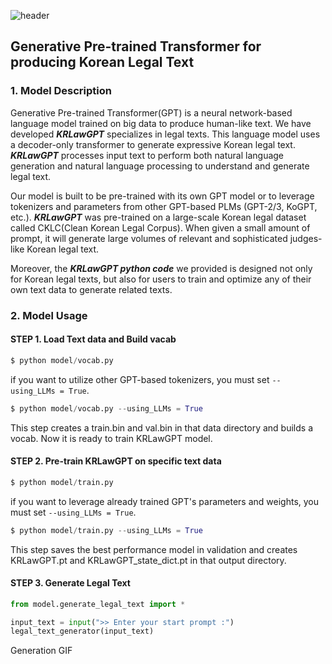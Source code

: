 ![header](https://capsule-render.vercel.app/api?type=wave&color=auto&height=300&section=header&text=KRLawGPT&fontSize=80)

## Generative Pre-trained Transformer for producing Korean Legal Text

### 1. Model Description

 Generative Pre-trained Transformer(GPT) is a neural network-based language model trained on big data to produce human-like text. We have developed ***KRLawGPT*** specializes in legal texts. This language model uses a decoder-only transformer to generate expressive Korean legal text. ***KRLawGPT*** processes input text to perform both natural language generation and natural language processing to understand and generate legal text. 
 
  Our model is built to be pre-trained with its own GPT model or to leverage tokenizers and parameters from other GPT-based PLMs (GPT-2/3, KoGPT, etc.).
 ***KRLawGPT*** was pre-trained on a large-scale Korean legal dataset called CKLC(Clean Korean Legal Corpus). When given a small amount of prompt, it will generate large volumes of relevant and sophisticated judges-like Korean legal text.
 
 Moreover, the ***KRLawGPT python code*** we provided is designed not only for Korean legal texts, but also for users to train and optimize any of their own text data to generate related texts.


### 2. Model Usage


#### STEP 1. Load Text data and Build vacab

```python
$ python model/vocab.py
```

if you want to utilize other GPT-based tokenizers, you must set ```--using_LLMs = True```.
```python
$ python model/vocab.py --using_LLMs = True
```
This step creates a train.bin and val.bin in that data directory and builds a vocab. Now it is ready to train KRLawGPT model.


#### STEP 2. Pre-train KRLawGPT on specific text data

```python
$ python model/train.py
```
if you want to leverage already trained GPT's parameters and weights, you must set ```--using_LLMs = True```.
```python
$ python model/train.py --using_LLMs = True
```
This step saves the best performance model in validation and creates KRLawGPT.pt and KRLawGPT_state_dict.pt in that output directory.


#### STEP 3. Generate Legal Text

```python
from model.generate_legal_text import *

input_text = input(">> Enter your start prompt :")
legal_text_generator(input_text)
```

Generation GIF
